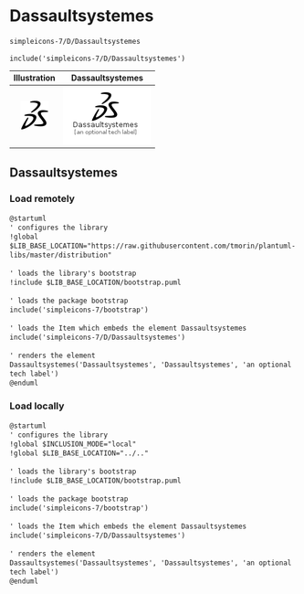# Dassaultsystemes


```text
simpleicons-7/D/Dassaultsystemes
```

```text
include('simpleicons-7/D/Dassaultsystemes')
```



| Illustration | Dassaultsystemes |
| :---: | :---: |
| ![illustration for Illustration](../../simpleicons-7/D/Dassaultsystemes.png) | ![illustration for Dassaultsystemes](../../simpleicons-7/D/Dassaultsystemes.Local.png) |




## Dassaultsystemes

### Load remotely
```plantuml
@startuml
' configures the library
!global $LIB_BASE_LOCATION="https://raw.githubusercontent.com/tmorin/plantuml-libs/master/distribution"

' loads the library's bootstrap
!include $LIB_BASE_LOCATION/bootstrap.puml

' loads the package bootstrap
include('simpleicons-7/bootstrap')

' loads the Item which embeds the element Dassaultsystemes
include('simpleicons-7/D/Dassaultsystemes')

' renders the element
Dassaultsystemes('Dassaultsystemes', 'Dassaultsystemes', 'an optional tech label')
@enduml
```

### Load locally
```plantuml
@startuml
' configures the library
!global $INCLUSION_MODE="local"
!global $LIB_BASE_LOCATION="../.."

' loads the library's bootstrap
!include $LIB_BASE_LOCATION/bootstrap.puml

' loads the package bootstrap
include('simpleicons-7/bootstrap')

' loads the Item which embeds the element Dassaultsystemes
include('simpleicons-7/D/Dassaultsystemes')

' renders the element
Dassaultsystemes('Dassaultsystemes', 'Dassaultsystemes', 'an optional tech label')
@enduml
```

